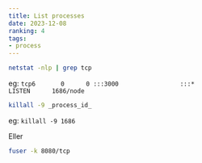 ```yaml
---
title: List processes
date: 2023-12-08
ranking: 4
tags:
- process
---
```


```sh
netstat -nlp | grep tcp
```

eg: `tcp6       0      0 :::3000                 :::*                    LISTEN      1686/node`

```sh
killall -9 _process_id_
```

eg: `killall -9 1686`



Eller

```sh
fuser -k 8080/tcp
```````

